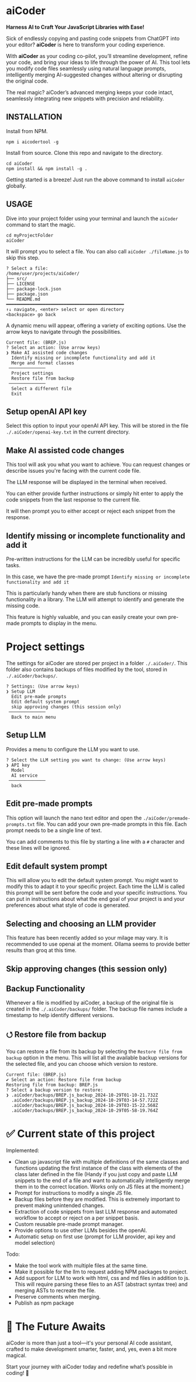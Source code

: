 # aiCoder
**Harness AI to Craft Your JavaScript Libraries with Ease!**

Sick of endlessly copying and pasting code snippets from ChatGPT into your editor? **aiCoder** is here to transform your coding experience.

With **aiCoder** as your coding co-pilot, you’ll streamline development, refine your code, and bring your ideas to life through the power of AI. This tool lets you modify code files seamlessly using natural language prompts, intelligently merging AI-suggested changes without altering or disrupting the original code.

The real magic? aiCoder’s advanced merging keeps your code intact, seamlessly integrating new snippets with precision and reliability.



## INSTALLATION 
Install from NPM.
```
npm i aicodertool -g
```

Install from source.
Clone this repo and navigate to the directory. 
```
cd aiCoder
npm install && npm install -g .
```
Getting started is a breeze! Just run the above command to install `aiCoder` globally.


## USAGE
Dive into your project folder using your terminal and launch the ```aiCoder``` command to start the magic. 
```
cd myProjectFolder
aiCoder
```

It will prompt you to select a file. You can also call ```aiCoder ./fileName.js``` to skip this step. 
```
? Select a file:
/home/user/projects/aiCoder/
├── src/
├── LICENSE
├── package-lock.json
├── package.json
└── README.md
━━━━━━━━━━━━━━━━━━━━━━━━━━━━━━━━━━━━━━━━━━━━━
↑↓ navigate, <enter> select or open directory
<backspace> go back
```


A dynamic menu will appear, offering a variety of exciting options. Use the arrow keys to navigate through the possibilities. 
```
Current file: (BREP.js)
? Select an action: (Use arrow keys)
❯ Make AI assisted code changes
  Identify missing or incomplete functionality and add it
  Merge and format classes
 ──────────────
  Project settings
  Restore file from backup
 ──────────────
  Select a different file
  Exit
```

## Setup openAI API key
Select this option to input your openAI API key. This will be stored in the file ```./.aiCoder/openai-key.txt``` in the current directory. 

## Make AI assisted code changes
This tool will ask you what you want to achieve. You can request changes or describe issues you're facing with the current code file.

The LLM response will be displayed in the terminal when received. 

You can either provide further instructions or simply hit enter to apply the code snippets from the last response to the current file. 

It will then prompt you to either accept or reject each snippet from the response. 

## Identify missing or incomplete functionality and add it
Pre-written instructions for the LLM can be incredibly useful for specific tasks. 

In this case, we have the pre-made prompt ```Identify missing or incomplete functionality and add it```

This is particularly handy when there are stub functions or missing functionality in a library. The LLM will attempt to identify and generate the missing code. 

This feature is highly valuable, and you can easily create your own pre-made prompts to display in the menu. 


# Project settings
The settings for aiCoder are stored per project in a folder `./.aiCoder/`. This folder also contains backups of files modified by the tool, stored in `./.aiCoder/backups/`.

```
? Settings: (Use arrow keys)
❯ Setup LLM
  Edit pre-made prompts
  Edit default system prompt
  skip approving changes (this session only)
 ──────────────
  Back to main menu
```
## Setup LLM
Provides a menu to configure the LLM you want to use. 
```
? Select the LLM setting you want to change: (Use arrow keys)
❯ API key
  Model
  AI service
 ──────────────
  back
```

## Edit pre-made prompts
This option will launch the nano text editor and open the ```./aiCoder/premade-prompts.txt``` file. You can add your own pre-made prompts in this file. Each prompt needs to be a single line of text.

You can add comments to this file by starting a line with a ```#``` character and these lines will be ignored. 

## Edit default system prompt
This will allow you to edit the default system prompt. You might want to modify this to adapt it to your specific project. Each time the LLM is called this prompt will be sent before the code and your specific instructions. You can put in instructions about what the end goal of your project is and your preferences about what style of code is generated. 

## Selecting and choosing an LLM provider
This feature has been recently added so your milage may vary. It is recommended to use openai at the moment. 
Ollama seems to provide better results than groq at this time. 

## Skip approving changes (this session only)


## Backup Functionality
Whenever a file is modified by aiCoder, a backup of the original file is created in the `./.aiCoder/backups/` folder. The backup file names include a timestamp to help identify different versions.

## ⭯ Restore file from backup
You can restore a file from its backup by selecting the `Restore file from backup` option in the menu. This will list all the available backup versions for the selected file, and you can choose which version to restore.

```
Current file: (BREP.js)
✔ Select an action: Restore file from backup
Restoring file from backup: BREP.js
? Select a backup version to restore:
❯ .aiCoder/backups/BREP.js_backup_2024-10-29T01-10-21.732Z
  .aiCoder/backups/BREP.js_backup_2024-10-29T03-14-57.722Z
  .aiCoder/backups/BREP.js_backup_2024-10-29T03-15-22.568Z
  .aiCoder/backups/BREP.js_backup_2024-10-29T05-58-19.764Z

```



# ✅ Current state of this project
Implemented: 
 * Clean up javascript file with multiple definitions of the same classes and functions updating the first instance of the class with elements of the class later defined in the file (Handy if you just copy and paste LLM snippets to the end of a file and want to automatically intelligently merge them in to the correct location. Works only on JS files at the moment.)
 * Prompt for instructions to modify a single JS file.
 * Backup files before they are modified. This is extremely important to prevent making unintended changes. 
 * Extraction of code snippets from last LLM response and automated workflow to accept or reject on a per snippet basis. 
 * Custom reusable pre-made prompt manager. 
 * Provide options to use other LLMs besides the openAI.
 * Automatic setup on first use (prompt for LLM provider, api key and model selection)

Todo: 
 * Make the tool work with multiple files at the same time. 
 * Make it possible for the llm to request adding NPM packages to project.
 * Add support for LLM to work with html, css and md files in addition to js. This will require parsing these files to an AST (abstract syntax tree) and merging ASTs to recreate the file. 
 * Preserve comments when merging. 
 * Publish as npm package


# 🌌 The Future Awaits
aiCoder is more than just a tool—it's your personal AI code assistant, crafted to make development smarter, faster, and, yes, even a bit more magical.

Start your journey with aiCoder today and redefine what’s possible in coding! 🌟

